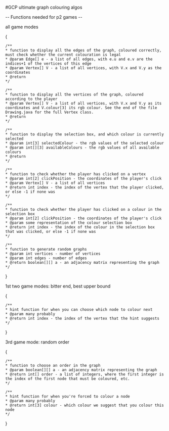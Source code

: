 #GCP
ultimate graph colouring algos


-- Functions needed for p2 games --


all game modes

{

	/**
	* function to display all the edges of the graph, coloured correctly, must check whether the current colouration is legal
	* @param Edge[] e - a list of all edges, with e.u and e.v are the indices+1 of the vertices of this edge
	* @param Vertex[] V - a list of all vertices, with V.x and V.y as the coordinates
	* @return
	*/
	
	/**
	* function to display all the vertices of the graph, coloured according to the player
	* @param Vertex[] V - a list of all vertices, with V.x and V.y as its coordinates and V.colour[3] its rgb colour. See the end of the file Drawing.java for the full Vertex class.
	* @return
	*/
	
	/**
	* function to display the selection box, and which colour is currently selected
	* @param int[3] selectedColour - the rgb values of the selected colour
	* @param int[][3] availableColours - the rgb values of all available colours
	* @return
	*/
	
	/**
	* function to check whether the player has clicked on a vertex
	* @param int[2] clickPosition - the coordinates of the player's click
	* @param Vertex[] V - a list of all vertices
	* @return int index - the index of the vertex that the player clicked, or else -1 if none was
	*/
	
	/**
	* function to check whether the player has clicked on a colour in the selection box
	* @param int[2] clickPosition - the coordinates of the player's click
	* @param some representation of the colour selection box
	* @return int index - the index of the colour in the selection box that was clicked, or else -1 if none was
	*/
	
	/**
	* function to generate random graphs
	* @param int vertices - number of vertices
	* @param int edges - number of edges
	* @return boolean[][] a - an adjacency matrix representing the graph
	*/
	
	
}

1st two game modes: bitter end, best upper bound

{

	/**
	* hint function for when you can choose which node to colour next
	* @param many probably
	* @return int index - the index of the vertex that the hint suggests
	*/
	
}

3rd game mode: random order

{

	/**
	* function to choose an order in the graph
	* @param boolean[][] a - an adjacency matrix representing the graph
	* @return int[] order - a list of integers, where the first integer is the index of the first node that must be coloured, etc.
	*/
	
	/**
	* hint function for when you're forced to colour a node
	* @param many probably
	* @return int[3] colour - which colour we suggest that you colour this node
	*/
}
